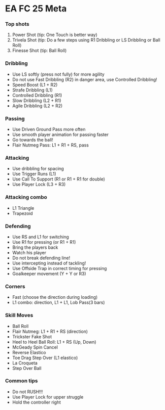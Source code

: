 # EA FC 25 Meta


### Top shots

1. Power Shot (tip: One Touch is better way)
2. Trivela Shot (tip: Do a few steps using R1 Dribbling or LS Dribbling or Ball Roll) 
4. Finesse Shot (tip: Ball Roll)

### Dribbling

- Use LS softly (press not fully) for more agility
- Do not use Fast Dribbling (R2) in danger area, use Controlled Dribbling!
- Speed Boost (L1 + R2)
- Strafe Dribbling (L1)
- Controlled Dribbling (R1)
- Slow Dribbling (L2 + R1)
- Agile Dribbling (L2 + R2)

### Passing

- Use Driven Ground Pass more often
- Use smooth player animation for passing faster
- Go towards the ball!
- Flair Nutmeg Pass: L1 + R1 + RS, pass

### Attacking

- Use dribbling for spacing
- Use Trigger Runs (L1)
- Use Call To Support (R1 or R1 + R1 for double)
- Use Player Lock (L3 + R3)

### Attacking combo

- L1 Triangle
- Trapezoid

### Defending

- Use RS and L1 for switching
- Use R1 for pressing (or R1 + R1)
- Bring the players back
- Watch his player
- Do not break defending line!
- Use intercepting instead of tackling!
- Use Offside Trap in correct timing for pressing
- Goalkeeper movement (Y + Y or R3)

### Corners

- Fast (choose the direction during loading)
- L1 combo: direction, L1 + L1, Lob Pass(3 bars)

### Skill Moves

- Ball Roll
- Flair Nutmeg: L1 + R1 + RS (direction)
- Trickster Fake Shot
- Heel to Heel Ball Roll: L1 + RS (Up, Down)
- McGeady Spin Cancel
- Reverse Elastico
- Toe Drag Step Over (L1 elastico)
- La Croqueta
- Step Over Ball

### Common tips

- Do not RUSH!!!
- Use Player Lock for upper struggle
- Hold the controller right
